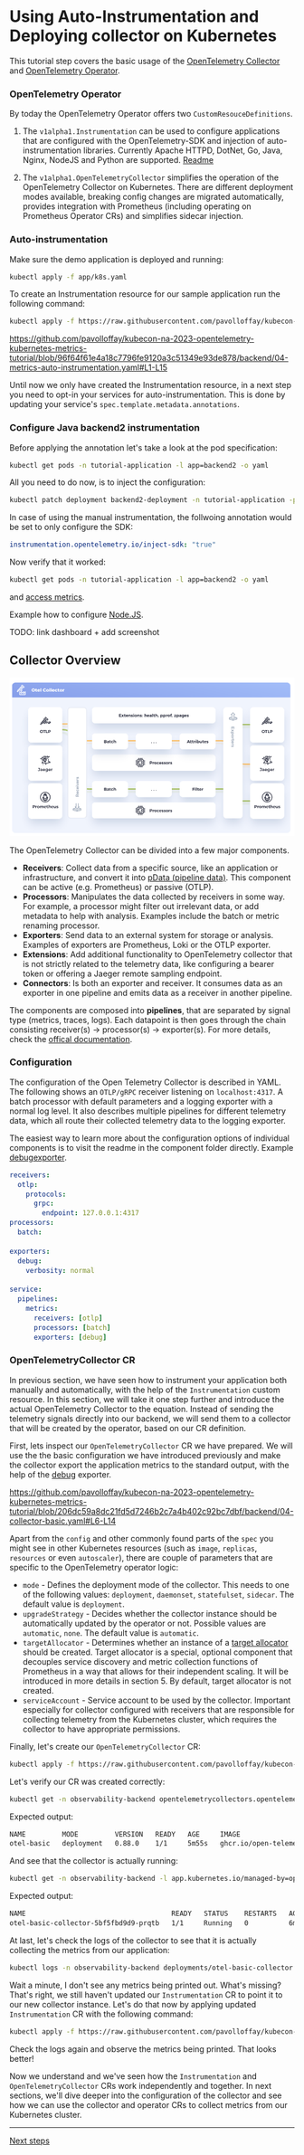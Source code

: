 # Using Auto-Instrumentation and Deploying collector on Kubernetes

This tutorial step covers the basic usage of the [OpenTelemetry Collector](https://github.com/open-telemetry/opentelemetry-collector) and [OpenTelemetry Operator](https://github.com/open-telemetry/opentelemetry-operator).

### OpenTelemetry Operator

By today the OpenTelemetry Operator offers two `CustomResouceDefinitions`.

1. The `v1alpha1.Instrumentation` can be used to configure applications that are configured with the OpenTelemetry-SDK and injection of auto-instrumentation libraries. Currently Apache HTTPD, DotNet, Go, Java, Nginx, NodeJS and Python are supported. [Readme](https://github.com/open-telemetry/opentelemetry-operator/blob/v0.88.0/README.md#opentelemetry-auto-instrumentation-injection)

2. The `v1alpha1.OpenTelemetryCollector` simplifies the operation of the OpenTelemetry Collector on Kubernetes. There are different deployment modes available, breaking config changes are migrated automatically, provides integration with Prometheus (including operating on Prometheus Operator CRs) and simplifies sidecar injection.

### Auto-instrumentation

Make sure the demo application is deployed and running:

```bash
kubectl apply -f app/k8s.yaml
```

To create an Instrumentation resource for our sample application run the following command:

```bash
kubectl apply -f https://raw.githubusercontent.com/pavolloffay/kubecon-na-2023-opentelemetry-kubernetes-metrics-tutorial/main/backend/04-metrics-auto-instrumentation.yaml
```

https://github.com/pavolloffay/kubecon-na-2023-opentelemetry-kubernetes-metrics-tutorial/blob/96f64f61e4a18c7796fe9120a3c51349e93de878/backend/04-metrics-auto-instrumentation.yaml#L1-L15

Until now we only have created the Instrumentation resource, in a next step you need to opt-in your services for auto-instrumentation. This is done by updating your service's `spec.template.metadata.annotations`.

### Configure Java backend2 instrumentation

Before applying the annotation let's take a look at the pod specification:

```bash
kubectl get pods -n tutorial-application -l app=backend2 -o yaml
```

All you need to do now, is to inject the configuration:
```bash
kubectl patch deployment backend2-deployment -n tutorial-application -p '{"spec": {"template":{"metadata":{"annotations":{"instrumentation.opentelemetry.io/inject-java":"true"}}}} }'
```

In case of using the manual instrumentation, the follwoing annotation would be set to only configure the SDK:

```yaml
instrumentation.opentelemetry.io/inject-sdk: "true"
```

Now verify that it worked:

```bash
kubectl get pods -n tutorial-application -l app=backend2 -o yaml
```
and [access metrics]().

Example how to configure [Node.JS](https://github.com/pavolloffay/kubecon-eu-2023-opentelemetry-kubernetes-tutorial/blob/main/03-app-instrumentation.md#configure-nodejs---frontend-service).

TODO: link dashboard + add screenshot

## Collector Overview

![OpenTelemetry Collector](images/otel-collector.png)


The OpenTelemetry Collector can be divided into a few major components.

- **Receivers**: Collect data from a specific source, like an application or infrastructure, and convert it into [pData (pipeline data)](https://pkg.go.dev/go.opentelemetry.io/collector/consumer/pdata#section-documentation). This component can be active (e.g. Prometheus) or passive (OTLP).
- **Processors**: Manipulates the data collected by receivers in some way. For example, a processor might filter out irrelevant data, or add metadata to help with analysis. Examples include the batch or metric renaming processor.
- **Exporters**: Send data to an external system for storage or analysis. Examples of exporters are Prometheus, Loki or the OTLP exporter.
- **Extensions**: Add additional functionality to OpenTelemetry collector that is not strictly related to the telemetry data, like configuring a bearer token or offering a Jaeger remote sampling endpoint.
- **Connectors**: Is both an exporter and receiver. It consumes data as an exporter in one pipeline and emits data as a receiver in another pipeline.

The components are composed into **pipelines**, that are separated by signal type (metrics, traces, logs). Each datapoint is then goes through the chain consisting receiver(s) -> processor(s) -> exporter(s). For more details, check the [offical documentation](https://opentelemetry.io/docs/collector/).

### Configuration

The configuration of the Open Telemetry Collector is described in YAML. The following shows an `OTLP/gRPC` receiver listening on `localhost:4317`. A batch processor with default parameters and a logging exporter with a normal log level. It also describes multiple pipelines for different telemetry data, which all route their collected telemetry data to the logging exporter.

The easiest way to learn more about the configuration options of individual components is to visit the readme in the component folder directly. Example [debugexporter](https://github.com/open-telemetry/opentelemetry-collector/blob/v0.88.0/exporter/debugexporter#getting-started).

```yaml
receivers:
  otlp:
    protocols:
      grpc:
        endpoint: 127.0.0.1:4317
processors:
  batch:

exporters:
  debug:
    verbosity: normal

service:
  pipelines:
    metrics:
      receivers: [otlp]
      processors: [batch]
      exporters: [debug]
```

### OpenTelemetryCollector CR

In previous section, we have seen how to instrument your application both manually and automatically, with the help of the `Instrumentation` custom resource. In this section, we will take it one step further and introduce the actual OpenTelemetry Collector to the equation. Instead of sending the telemetry signals directly into our backend, we will send them to a collector that will be created by the operator, based on our CR definition.

First, lets inspect our `OpenTelemetryCollector` CR we have prepared. We will use the the basic configuration we have introduced previously and make the collector export the application metrics to the standard output, with the help of the [debug](https://github.com/open-telemetry/opentelemetry-collector/blob/v0.88.0/exporter/debugexporter#getting-starte) exporter.

https://github.com/pavolloffay/kubecon-na-2023-opentelemetry-kubernetes-metrics-tutorial/blob/206dc59a8dc21fd5d7246b2c7a4b402c92bc7dbf/backend/04-collector-basic.yaml#L6-L14

Apart from the `config` and other commonly found parts of the `spec` you might see in other Kubernetes resources (such as `image`, `replicas`, `resources` or even `autoscaler`), there are couple of parameters that are specific to the OpenTelemetry operator logic:

- `mode` - Defines the deployment mode of the collector. This needs to one of the following values: `deployment`, `daemonset`, `statefulset`, `sidecar`. The default value is `deployment`.
- `upgradeStrategy` - Decides whether the collector instance should be automatically updated by the operator or not. Possible values are `automatic`, `none`. The default value is `automatic`.
- `targetAllocator` - Determines whether an instance of a [target allocator](https://github.com/open-telemetry/opentelemetry-operator/tree/main/cmd/otel-allocator#target-allocator) should be created. Target allocator is a special, optional component that decouples service discovery and metric collection functions of Prometheus in a way that allows for their independent scaling. It will be introduced in more details in section 5. By default, target allocator is not created.
- `serviceAccount` - Service account to be used by the collector. Important especially for collector configured with receivers that are responsible for collecting telemetry from the Kubernetes cluster, which requires the collector to have appropriate permissions.

Finally, let's create our `OpenTelemetryCollector` CR:

```bash
kubectl apply -f https://raw.githubusercontent.com/pavolloffay/kubecon-na-2023-opentelemetry-kubernetes-metrics-tutorial/main/backend/04-collector-basic.yaml
```

Let's verify our CR was created correctly:

```bash
kubectl get -n observability-backend opentelemetrycollectors.opentelemetry.io
```

Expected output:
```bash
NAME         MODE         VERSION   READY   AGE     IMAGE                                                                                            MANAGEMENT
otel-basic   deployment   0.88.0    1/1     5m55s   ghcr.io/open-telemetry/opentelemetry-collector-releases/opentelemetry-collector-contrib:0.88.0   managed
```

And see that the collector is actually running:

```bash
kubectl get -n observability-backend -l app.kubernetes.io/managed-by=opentelemetry-operator pod
```

Expected output:
```bash
NAME                                    READY   STATUS    RESTARTS   AGE
otel-basic-collector-5bf5fbd9d9-prqtb   1/1     Running   0          6m39s
```

At last, let's check the logs of the collector to see that it is actually collecting the metrics from our application:

```bash
kubectl logs -n observability-backend deployments/otel-basic-collector
```

Wait a minute, I don't see any metrics being printed out. What's missing? That's right, we still haven't updated our `Instrumentation` CR to point it to our new collector instance. Let's do that now by applying updated `Instrumentation` CR with the following command:

```bash
kubectl apply -f https://raw.githubusercontent.com/pavolloffay/kubecon-na-2023-opentelemetry-kubernetes-metrics-tutorial/main/backend/04-metrics-auto-instrumentation-collector.yaml
```

Check the logs again and observe the metrics being printed. That looks better!

Now we understand and we've seen how the `Instrumentation` and `OpenTelemetryCollector` CRs work independently and together. In next sections, we'll dive deeper into the configuration of the collector and see how we can use the collector and operator CRs to collect metrics from our Kubernetes cluster.

---
[Next steps](./05-collecting-prometheus-metrics.md)
